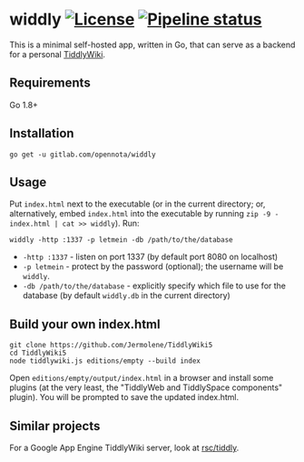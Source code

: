 widdly [![License](http://img.shields.io/:license-gpl3-blue.svg)](http://www.gnu.org/licenses/gpl-3.0.html) [![Pipeline status](https://gitlab.com/opennota/widdly/badges/master/pipeline.svg)](https://gitlab.com/opennota/widdly/commits/master)
======

This is a minimal self-hosted app, written in Go, that can serve as a backend
for a personal [TiddlyWiki](http://tiddlywiki.com/).

## Requirements

Go 1.8+

## Installation

    go get -u gitlab.com/opennota/widdly

## Usage

Put `index.html` next to the executable (or in the current directory; or,
alternatively, embed `index.html` into the executable by running
`zip -9 - index.html | cat >> widdly`).
Run:

    widdly -http :1337 -p letmein -db /path/to/the/database

- `-http :1337` - listen on port 1337 (by default port 8080 on localhost)
- `-p letmein` - protect by the password (optional); the username will be `widdly`.
- `-db /path/to/the/database` - explicitly specify which file to use for the
  database (by default `widdly.db` in the current directory)

## Build your own index.html

    git clone https://github.com/Jermolene/TiddlyWiki5
    cd TiddlyWiki5
    node tiddlywiki.js editions/empty --build index

Open `editions/empty/output/index.html` in a browser and install some plugins
(at the very least, the "TiddlyWeb and TiddlySpace components" plugin). You
will be prompted to save the updated index.html.

## Similar projects

For a Google App Engine TiddlyWiki server, look at [rsc/tiddly](https://github.com/rsc/tiddly).
